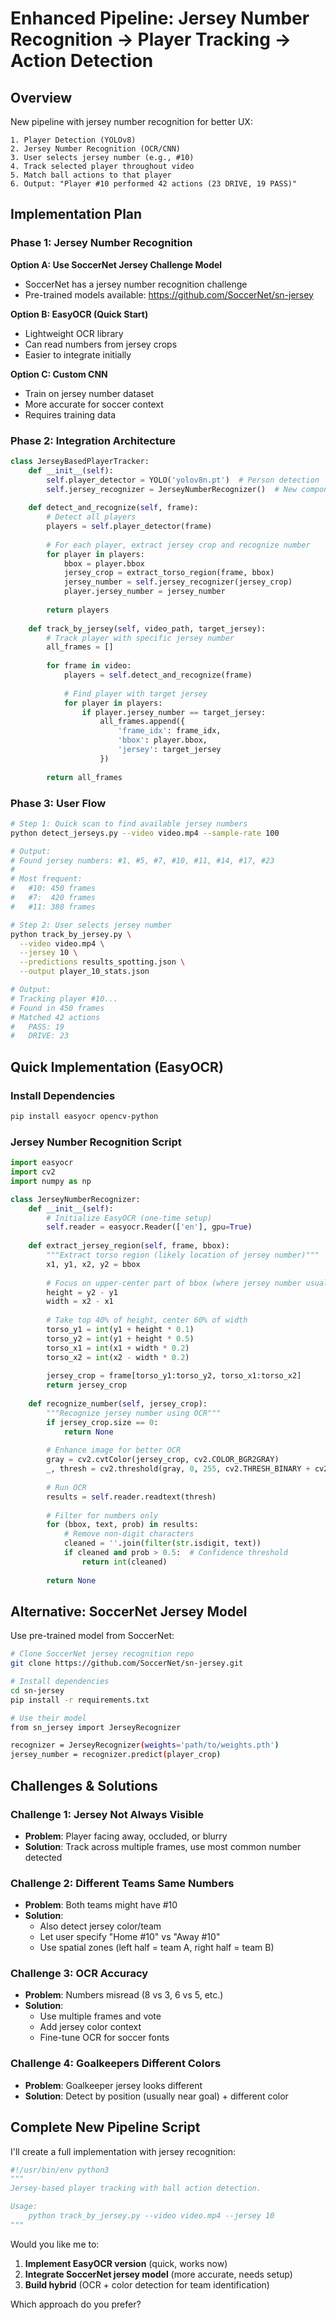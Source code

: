 # Enhanced Pipeline: Jersey Number Recognition → Player Tracking → Action Detection

## Overview

New pipeline with jersey number recognition for better UX:

```
1. Player Detection (YOLOv8)
2. Jersey Number Recognition (OCR/CNN)
3. User selects jersey number (e.g., #10)
4. Track selected player throughout video
5. Match ball actions to that player
6. Output: "Player #10 performed 42 actions (23 DRIVE, 19 PASS)"
```

## Implementation Plan

### Phase 1: Jersey Number Recognition

**Option A: Use SoccerNet Jersey Challenge Model**
- SoccerNet has a jersey number recognition challenge
- Pre-trained models available: https://github.com/SoccerNet/sn-jersey

**Option B: EasyOCR (Quick Start)**
- Lightweight OCR library
- Can read numbers from jersey crops
- Easier to integrate initially

**Option C: Custom CNN**
- Train on jersey number dataset
- More accurate for soccer context
- Requires training data

### Phase 2: Integration Architecture

```python
class JerseyBasedPlayerTracker:
    def __init__(self):
        self.player_detector = YOLO('yolov8n.pt')  # Person detection
        self.jersey_recognizer = JerseyNumberRecognizer()  # New component
        
    def detect_and_recognize(self, frame):
        # Detect all players
        players = self.player_detector(frame)
        
        # For each player, extract jersey crop and recognize number
        for player in players:
            bbox = player.bbox
            jersey_crop = extract_torso_region(frame, bbox)
            jersey_number = self.jersey_recognizer(jersey_crop)
            player.jersey_number = jersey_number
        
        return players
    
    def track_by_jersey(self, video_path, target_jersey):
        # Track player with specific jersey number
        all_frames = []
        
        for frame in video:
            players = self.detect_and_recognize(frame)
            
            # Find player with target jersey
            for player in players:
                if player.jersey_number == target_jersey:
                    all_frames.append({
                        'frame_idx': frame_idx,
                        'bbox': player.bbox,
                        'jersey': target_jersey
                    })
        
        return all_frames
```

### Phase 3: User Flow

```bash
# Step 1: Quick scan to find available jersey numbers
python detect_jerseys.py --video video.mp4 --sample-rate 100

# Output:
# Found jersey numbers: #1, #5, #7, #10, #11, #14, #17, #23
# 
# Most frequent:
#   #10: 450 frames
#   #7:  420 frames
#   #11: 380 frames

# Step 2: User selects jersey number
python track_by_jersey.py \
  --video video.mp4 \
  --jersey 10 \
  --predictions results_spotting.json \
  --output player_10_stats.json

# Output:
# Tracking player #10...
# Found in 450 frames
# Matched 42 actions
#   PASS: 19
#   DRIVE: 23
```

## Quick Implementation (EasyOCR)

### Install Dependencies

```bash
pip install easyocr opencv-python
```

### Jersey Number Recognition Script

```python
import easyocr
import cv2
import numpy as np

class JerseyNumberRecognizer:
    def __init__(self):
        # Initialize EasyOCR (one-time setup)
        self.reader = easyocr.Reader(['en'], gpu=True)
    
    def extract_jersey_region(self, frame, bbox):
        """Extract torso region (likely location of jersey number)"""
        x1, y1, x2, y2 = bbox
        
        # Focus on upper-center part of bbox (where jersey number usually is)
        height = y2 - y1
        width = x2 - x1
        
        # Take top 40% of height, center 60% of width
        torso_y1 = int(y1 + height * 0.1)
        torso_y2 = int(y1 + height * 0.5)
        torso_x1 = int(x1 + width * 0.2)
        torso_x2 = int(x2 - width * 0.2)
        
        jersey_crop = frame[torso_y1:torso_y2, torso_x1:torso_x2]
        return jersey_crop
    
    def recognize_number(self, jersey_crop):
        """Recognize jersey number using OCR"""
        if jersey_crop.size == 0:
            return None
        
        # Enhance image for better OCR
        gray = cv2.cvtColor(jersey_crop, cv2.COLOR_BGR2GRAY)
        _, thresh = cv2.threshold(gray, 0, 255, cv2.THRESH_BINARY + cv2.THRESH_OTSU)
        
        # Run OCR
        results = self.reader.readtext(thresh)
        
        # Filter for numbers only
        for (bbox, text, prob) in results:
            # Remove non-digit characters
            cleaned = ''.join(filter(str.isdigit, text))
            if cleaned and prob > 0.5:  # Confidence threshold
                return int(cleaned)
        
        return None
```

## Alternative: SoccerNet Jersey Model

Use pre-trained model from SoccerNet:

```bash
# Clone SoccerNet jersey recognition repo
git clone https://github.com/SoccerNet/sn-jersey.git

# Install dependencies
cd sn-jersey
pip install -r requirements.txt

# Use their model
from sn_jersey import JerseyRecognizer

recognizer = JerseyRecognizer(weights='path/to/weights.pth')
jersey_number = recognizer.predict(player_crop)
```

## Challenges & Solutions

### Challenge 1: Jersey Not Always Visible
- **Problem**: Player facing away, occluded, or blurry
- **Solution**: Track across multiple frames, use most common number detected

### Challenge 2: Different Teams Same Numbers
- **Problem**: Both teams might have #10
- **Solution**: 
  - Also detect jersey color/team
  - Let user specify "Home #10" vs "Away #10"
  - Use spatial zones (left half = team A, right half = team B)

### Challenge 3: OCR Accuracy
- **Problem**: Numbers misread (8 vs 3, 6 vs 5, etc.)
- **Solution**:
  - Use multiple frames and vote
  - Add jersey color context
  - Fine-tune OCR for soccer fonts

### Challenge 4: Goalkeepers Different Colors
- **Problem**: Goalkeeper jersey looks different
- **Solution**: Detect by position (usually near goal) + different color

## Complete New Pipeline Script

I'll create a full implementation with jersey recognition:

```python
#!/usr/bin/env python3
"""
Jersey-based player tracking with ball action detection.

Usage:
    python track_by_jersey.py --video video.mp4 --jersey 10
"""
```

Would you like me to:
1. **Implement EasyOCR version** (quick, works now)
2. **Integrate SoccerNet jersey model** (more accurate, needs setup)
3. **Build hybrid** (OCR + color detection for team identification)

Which approach do you prefer?
